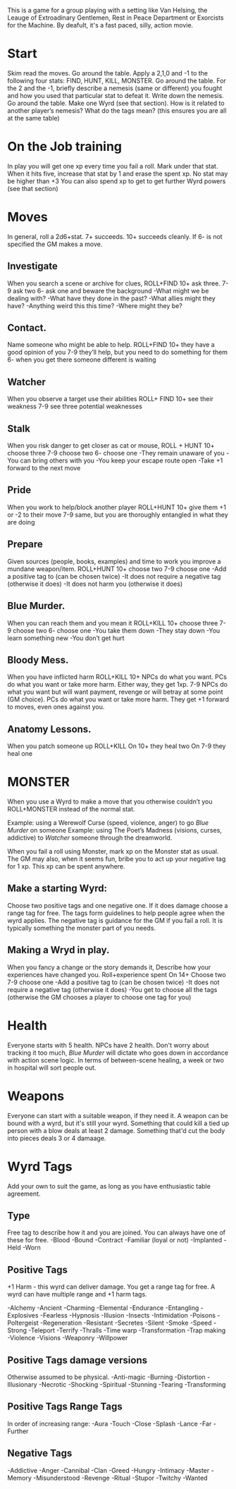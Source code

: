 This is a game for a group playing with a setting like Van Helsing, the Leauge of Extroadinary Gentlemen, Rest in Peace Department or Exorcists for the Machine.
By deafult, it's a fast paced, silly, action movie.

# Start
Skim read the moves. Go around the table. Apply a 2,1,0 and -1 to the following four stats: FIND, HUNT, KILL, MONSTER. 
Go around the table. For the 2 and the -1, briefly describe a nemesis (same or different) you fought and how you used that particular stat to defeat it. Write down the nemesis.
Go around the table. Make one Wyrd (see that section). How is it related to another player’s nemesis? What do the tags mean? (this ensures you are all at the same table)

# On the Job training
In play you will get one xp every time you fail a roll. Mark under that stat. When it hits five, increase that stat by 1 and erase the spent xp. No stat may be higher than +3
 You can also spend xp to get to get further Wyrd powers (see that section)

# Moves
In general, roll a 2d6+stat. 7+ succeeds. 10+ succeeds cleanly.
If 6- is not specified the GM makes a move.

## Investigate 
When you search a scene or archive for clues, ROLL+FIND
10+ ask three.
7-9 ask two
6- ask one and beware the background
-What might we be dealing with?
-What have they done in the past?
-What allies might they have?
-Anything weird this this time?
-Where might they be?


## Contact. 
Name someone who might be able to help. ROLL+FIND
10+ they have a good opinion of you
7-9 they’ll help, but you need to do something for them
6- when you get there someone different is waiting

## Watcher 
When you observe a target use their abilities ROLL+ FIND
10+ see their weakness
7-9 see three potential weaknesses

## Stalk 
When you risk danger to get closer as cat or mouse, ROLL + HUNT
10+ choose three
7-9 choose two
6- choose one
-They remain unaware of you
-You can bring others with you
-You keep your escape route open
-Take +1 forward to the next move

## Pride
When you work to help/block another player ROLL+HUNT
10+ give them +1 or -2 to their move
7-9 same, but you are thoroughly entangled in what they are doing

## Prepare 
Given sources (people, books, examples) and time to work you improve a mundane weapon/item. ROLL+HUNT
10+ choose two
7-9 choose one
-Add a positive tag to (can be chosen twice)
-It does not require a negative tag (otherwise it does)
-It does not harm you (otherwise it does)

## Blue Murder. 
When you can reach them and you mean it ROLL+KILL
10+ choose three
7-9 choose two
6- choose one
-You take them down
-They stay down
-You learn something new
-You don’t get hurt

## Bloody Mess. 
When you have inflicted harm ROLL+KILL
10+ NPCs do what you want. PCs do what you want or take more harm. Either way, they get 1xp.
7-9 NPCs do what you want but will want payment, revenge or will betray at some point (GM choice). PCs do what you want or take more harm. They get +1 forward to moves, even ones against you.

## Anatomy Lessons. 
When you patch someone up ROLL+KILL
On 10+ they heal two
On 7-9 they heal one

# MONSTER
When you use a Wyrd to make a move that you otherwise couldn’t you ROLL+MONSTER instead of the normal stat.

Example: using a Werewolf Curse (speed, violence, anger) to go *Blue Murder* on someone
Example: using The Poet’s Madness (visions, curses, addictive) to *Watcher* someone through the dreamworld.

When you fail a roll using Monster, mark xp on the Monster stat as usual.
The GM may also, when it seems fun, bribe you to act up your negative tag for 1 xp. This xp can be spent anywhere. 

## Make a starting Wyrd:
Choose two positive tags and one negative one. If it does damage choose a range tag for free. The tags form guidelines to help people agree when the wyrd applies. The negative tag is guidance for the GM if you fail a roll. It is typically something the monster part of you needs.
## Making a Wryd in play. 
When you fancy a change or the story demands it, Describe how your experiences have changed you. Roll+experience spent
On 14+ Choose two
7-9 choose one
-Add a positive tag to (can be chosen twice)
-It does not require a negative tag (otherwise it does)
-You get to choose all the tags (otherwise the GM chooses a player to choose one tag for you)

# Health
Everyone starts with 5 health. NPCs have 2 health.
Don't worry about tracking it too much, *Blue Murder* will dictate who goes down in accordance with action scene logic.
In terms of between-scene healing, a week or two in hospital will sort people out.

# Weapons
Everyone can start with a suitable weapon, if they need it.
A weapon can be bound with a wyrd, but it's still your wyrd.
Something that could kill a tied up person with a blow deals at least 2 damage. 
Something that'd cut the body into pieces deals 3 or 4 damaage.

# Wyrd Tags
Add your own to suit the game, as long as you have enthusiastic table agreement.
## Type 
Free tag to describe how it and you are joined. You can always have one of these for free.
-Blood
-Bound
-Contract
-Familiar  (loyal or not)
-Implanted
-Held
-Worn

## Positive Tags
+1 Harm - this wyrd can deliver damage. You get a range tag for free. A wyrd can have multiple range and +1 harm tags.

-Alchemy
-Ancient
-Charming
-Elemental
-Endurance
-Entangling
-Explosives
-Fearless
-Hypnosis
-Illusion
-Insects
-Intimidation
-Poisons
-Poltergeist
-Regeneration
-Resistant
-Secretes
-Silent
-Smoke
-Speed
-Strong
-Teleport
-Terrify
-Thralls
-Time warp
-Transformation
-Trap making
-Violence
-Visions
-Weaponry
-Willpower

## Positive Tags damage versions
Otherwise assumed to be physical. 
-Anti-magic
-Burning
-Distortion
-Illusionary
-Necrotic
-Shocking
-Spiritual
-Stunning
-Tearing
-Transforming


## Positive Tags Range Tags
In order of increasing range:
-Aura
-Touch
-Close
-Splash
-Lance
-Far
-Further
## Negative Tags
-Addictive
-Anger
-Cannibal
-Clan
-Greed
-Hungry
-Intimacy
-Master
-Memory
-Misunderstood
-Revenge
-Ritual
-Stupor
-Twitchy
-Wanted


